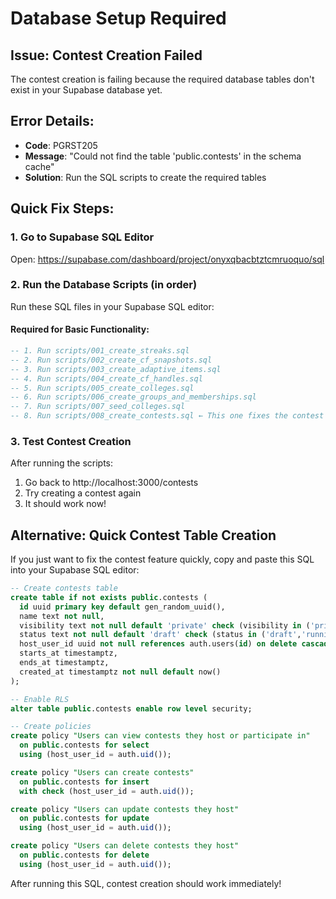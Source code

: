 # Database Setup Required

## Issue: Contest Creation Failed

The contest creation is failing because the required database tables don't exist in your Supabase database yet.

## Error Details:
- **Code**: PGRST205
- **Message**: "Could not find the table 'public.contests' in the schema cache"
- **Solution**: Run the SQL scripts to create the required tables

## Quick Fix Steps:

### 1. Go to Supabase SQL Editor
Open: https://supabase.com/dashboard/project/onyxqbacbtztcmruoquo/sql

### 2. Run the Database Scripts (in order)
Run these SQL files in your Supabase SQL editor:

#### Required for Basic Functionality:
```sql
-- 1. Run scripts/001_create_streaks.sql
-- 2. Run scripts/002_create_cf_snapshots.sql  
-- 3. Run scripts/003_create_adaptive_items.sql
-- 4. Run scripts/004_create_cf_handles.sql
-- 5. Run scripts/005_create_colleges.sql
-- 6. Run scripts/006_create_groups_and_memberships.sql
-- 7. Run scripts/007_seed_colleges.sql
-- 8. Run scripts/008_create_contests.sql ← This one fixes the contest error
```

### 3. Test Contest Creation
After running the scripts:
1. Go back to http://localhost:3000/contests
2. Try creating a contest again
3. It should work now!

## Alternative: Quick Contest Table Creation

If you just want to fix the contest feature quickly, copy and paste this SQL into your Supabase SQL editor:

```sql
-- Create contests table
create table if not exists public.contests (
  id uuid primary key default gen_random_uuid(),
  name text not null,
  visibility text not null default 'private' check (visibility in ('private')),
  status text not null default 'draft' check (status in ('draft','running','ended')),
  host_user_id uuid not null references auth.users(id) on delete cascade,
  starts_at timestamptz,
  ends_at timestamptz,
  created_at timestamptz not null default now()
);

-- Enable RLS
alter table public.contests enable row level security;

-- Create policies
create policy "Users can view contests they host or participate in"
  on public.contests for select
  using (host_user_id = auth.uid());

create policy "Users can create contests"
  on public.contests for insert
  with check (host_user_id = auth.uid());

create policy "Users can update contests they host"
  on public.contests for update
  using (host_user_id = auth.uid());

create policy "Users can delete contests they host"
  on public.contests for delete
  using (host_user_id = auth.uid());
```

After running this SQL, contest creation should work immediately!